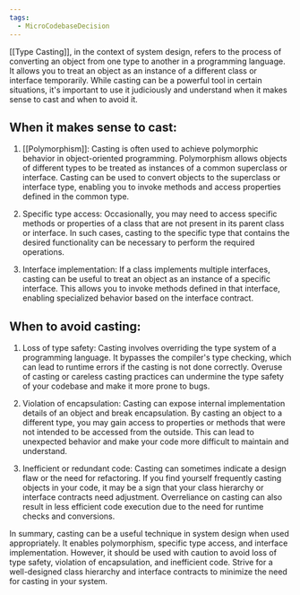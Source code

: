 ```yaml
---
tags:
  - MicroCodebaseDecision
---
```

[[Type Casting]], in the context of system design, refers to the process of converting an object from one type to another in a programming language. It allows you to treat an object as an instance of a different class or interface temporarily. While casting can be a powerful tool in certain situations, it's important to use it judiciously and understand when it makes sense to cast and when to avoid it.

## When it makes sense to cast:

1. [[Polymorphism]]: Casting is often used to achieve polymorphic behavior in object-oriented programming. Polymorphism allows objects of different types to be treated as instances of a common superclass or interface. Casting can be used to convert objects to the superclass or interface type, enabling you to invoke methods and access properties defined in the common type.

2. Specific type access: Occasionally, you may need to access specific methods or properties of a class that are not present in its parent class or interface. In such cases, casting to the specific type that contains the desired functionality can be necessary to perform the required operations.

3. Interface implementation: If a class implements multiple interfaces, casting can be useful to treat an object as an instance of a specific interface. This allows you to invoke methods defined in that interface, enabling specialized behavior based on the interface contract.

## When to avoid casting:

1. Loss of type safety: Casting involves overriding the type system of a programming language. It bypasses the compiler's type checking, which can lead to runtime errors if the casting is not done correctly. Overuse of casting or careless casting practices can undermine the type safety of your codebase and make it more prone to bugs.

2. Violation of encapsulation: Casting can expose internal implementation details of an object and break encapsulation. By casting an object to a different type, you may gain access to properties or methods that were not intended to be accessed from the outside. This can lead to unexpected behavior and make your code more difficult to maintain and understand.

3. Inefficient or redundant code: Casting can sometimes indicate a design flaw or the need for refactoring. If you find yourself frequently casting objects in your code, it may be a sign that your class hierarchy or interface contracts need adjustment. Overreliance on casting can also result in less efficient code execution due to the need for runtime checks and conversions.

In summary, casting can be a useful technique in system design when used appropriately. It enables polymorphism, specific type access, and interface implementation. However, it should be used with caution to avoid loss of type safety, violation of encapsulation, and inefficient code. Strive for a well-designed class hierarchy and interface contracts to minimize the need for casting in your system.